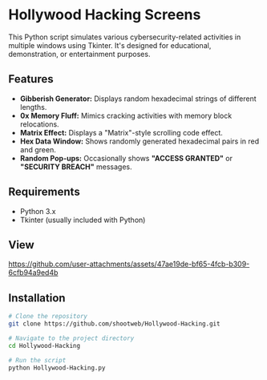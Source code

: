 # Hollywood Hacking Screens

This Python script simulates various cybersecurity-related activities in multiple windows using Tkinter. It's designed for educational, demonstration, or entertainment purposes.

## Features
- **Gibberish Generator:** Displays random hexadecimal strings of different lengths.
- **0x Memory Fluff:** Mimics cracking activities with memory block relocations.
- **Matrix Effect:** Displays a "Matrix"-style scrolling code effect.
- **Hex Data Window:** Shows randomly generated hexadecimal pairs in red and green.
- **Random Pop-ups:** Occasionally shows **"ACCESS GRANTED"** or **"SECURITY BREACH"** messages.

## Requirements
- Python 3.x
- Tkinter (usually included with Python)

## View



https://github.com/user-attachments/assets/47ae19de-bf65-4fcb-b309-6cfb94a9ed4b


## Installation

```bash
# Clone the repository
git clone https://github.com/shootweb/Hollywood-Hacking.git

# Navigate to the project directory
cd Hollywood-Hacking

# Run the script
python Hollywood-Hacking.py
